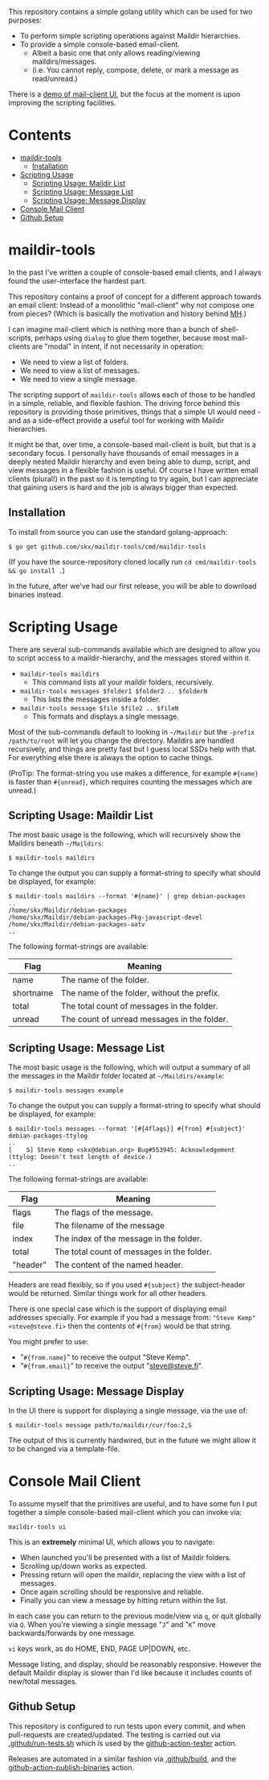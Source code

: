 
This repository contains a simple golang utility which can be used for two purposes:

* To perform simple scripting operations against Maildir hierarchies.
* To provide a simple console-based email-client.
  * Albeit a basic one that only allows reading/viewing maildirs/messages.
  * (i.e. You cannot reply, compose, delete, or mark a message as read/unread.)

There is a [demo of mail-client UI](https://asciinema.org/a/FXjgOsnwjVu0lB5znx8EwRVWF), but the focus at the moment is upon improving the scripting facilities.


# Contents

* [maildir-tools](#maildir-tools)
  * [Installation](#installation)
* [Scripting Usage](#scripting-usage)
  * [Scripting Usage: Maildir List](#scripting-usage-maildir-list)
  * [Scripting Usage: Message List](#scripting-usage-message-list)
  * [Scripting Usage: Message Display](#scripting-usage-message-display)
* [Console Mail Client](#console-mail-client)
* [Github Setup](#github-setup)




# maildir-tools

In the past I've written a couple of console-based email clients, and I always found the user-interface the hardest part.

This repository contains a proof of concept for a different approach towards an email client: Instead of a monolithic "mail-client" why not compose one from pieces?  (Which is basically the motivation and history behind [MH](https://en.wikipedia.org/wiki/MH_Message_Handling_System).)

I can imagine mail-client which is nothing more than a bunch of shell-scripts, perhaps using `dialog` to glue them together, because most mail-clients are "modal" in intent, if not necessarily in operation:

* We need to view a list of folders.
* We need to view a list of messages.
* We need to view a single message.

The scripting support of `maildir-tools` allows each of those to be handled in a simple, reliable, and flexible fashion.  The driving force behind this repository is providing those primitives, things that a simple UI would need - and as a side-effect provide a useful tool for working with Maildir hierarchies.

It might be that, over time, a console-based mail-client is built, but that is a secondary focus.  I personally have thousands of email messages in a deeply nested Maildir hierarchy and even being able to dump, script, and view messages in a flexible fashion is useful.  Of course I have written email clients (plural!) in the past so it is tempting to try again, but I can appreciate that gaining users is hard and the job is always bigger than expected.




## Installation

To install from source you can use the standard golang-approach:

```
$ go get github.com/skx/maildir-tools/cmd/maildir-tools
```

(If you have the source-repository cloned locally run `cd cmd/maildir-tools && go install .`)

In the future, after we've had our first release, you will be able to download binaries instead.



# Scripting Usage

There are several sub-commands available which are designed to allow you to script access to a maildir-hierarchy, and the messages stored within it.

* `maildir-tools maildirs`
  * This command lists all your maildir folders, recursively.
* `maildir-tools messages $folder1 $folder2 .. $folderN`
  * This lists the messages inside a folder.
* `maildir-tools message $file $file2 .. $fileN`
  * This formats and displays a single message.

Most of the sub-commands default to looking in `~/Maildir` but the `-prefix /path/to/root` will let you change the directory.  Maildirs are handled recursively, and things are pretty fast but I guess local SSDs help with that.  For everything else there is always the option to cache things.

(ProTip: The format-string you use makes a difference, for example `#{name}` is faster than `#{unread}`, which requires counting the messages which are unread.)


## Scripting Usage: Maildir List

The most basic usage is the following, which will recursively show the Maildirs beneath `~/Maildirs`:

`$ maildir-tools maildirs`

To change the output you can supply a format-string to specify what should be displayed, for example:

```
$ maildir-tools maildirs --format '#{name}' | grep debian-packages
..
/home/skx/Maildir/debian-packages
/home/skx/Maildir/debian-packages-Pkg-javascript-devel
/home/skx/Maildir/debian-packages-aatv
..
```

The following format-strings are available:

|     Flag |                                    Meaning  |
| -------- | ------------------------------------------- |
|     name | The name of the folder.                     |
|shortname | The name of the folder, without the prefix. |
|    total | The total count of messages in the folder.  |
|   unread | The count of unread messages in the folder. |




## Scripting Usage: Message List

The most basic usage is the following, which will output a summary of all the messages in the Maildir folder located at `~/Maildirs/example`:

`$ maildir-tools messages example`

To change the output you can supply a format-string to specify what should be displayed, for example:

```
$ maildir-tools messages --format '[#{4flags}] #{from} #{subject}' debian-packages-ttylog
..
[    S] Steve Kemp <skx@debian.org> Bug#553945: Acknowledgement (ttylog: Doesn't test length of device.)
..
```

The following format-strings are available:

|     Flag |                                   Meaning  |
| -------- | ------------------------------------------ |
|    flags | The flags of the message.                  |
|    file  | The filename of the message                |
|    index | The index of the message in the folder.    |
|    total | The total count of messages in the folder. |
| "header" | The content of the named header.           |

Headers are read flexibly, so if you used `#{subject}` the subject-header
would be returned.  Similar things work for all other headers.

There is one special case which is the support of displaying email
addresses specially.  For example if you had a message from: `"Steve Kemp" <steve@steve.fi>` then the contents of `#{from}` would be that string.

You might prefer to use:

* "`#{from.name}`" to receive the output "Steve Kemp".
* "`#{from.email}`" to receive the output "<steve@steve.fi>".



## Scripting Usage: Message Display

In the UI there is support for displaying a single message, via the use of:

`$ maildir-tools message path/to/maildir/cur/foo:2,S`

The output of this is currently hardwired, but in the future we might allow it to be changed via a template-file.



# Console Mail Client

To assume myself that the primitives are useful, and to have some fun I put together a simple console-based mail-client which you can invoke via:

```
maildir-tools ui
```

This is an __extremely__ minimal UI, which allows you to navigate:

* When launched you'll be presented with a list of Maildir folders.
* Scrolling up/down works as expected.
* Pressing return will open the maildir, replacing the view with a list of messages.
* Once again scrolling should be responsive and reliable.
* Finally you can view a message by hitting return within the list.

In each case you can return to the previous mode/view via `q`, or quit globally via `Q`.  When you're viewing a single message "`J`" and "`K`" move backwards/forwards by one message.

`vi` keys work, as do HOME, END, PAGE UP|DOWN, etc.

Message listing, and display, should be reasonably responsive.  However the default Maildir display is slower than I'd like because it includes counts of new/total messages.




## Github Setup

This repository is configured to run tests upon every commit, and when pull-requests are created/updated.  The testing is carried out via [.github/run-tests.sh](.github/run-tests.sh) which is used by the [github-action-tester](https://github.com/skx/github-action-tester) action.

Releases are automated in a similar fashion via [.github/build](.github/build), and the [github-action-publish-binaries](https://github.com/skx/github-action-publish-binaries) action.
